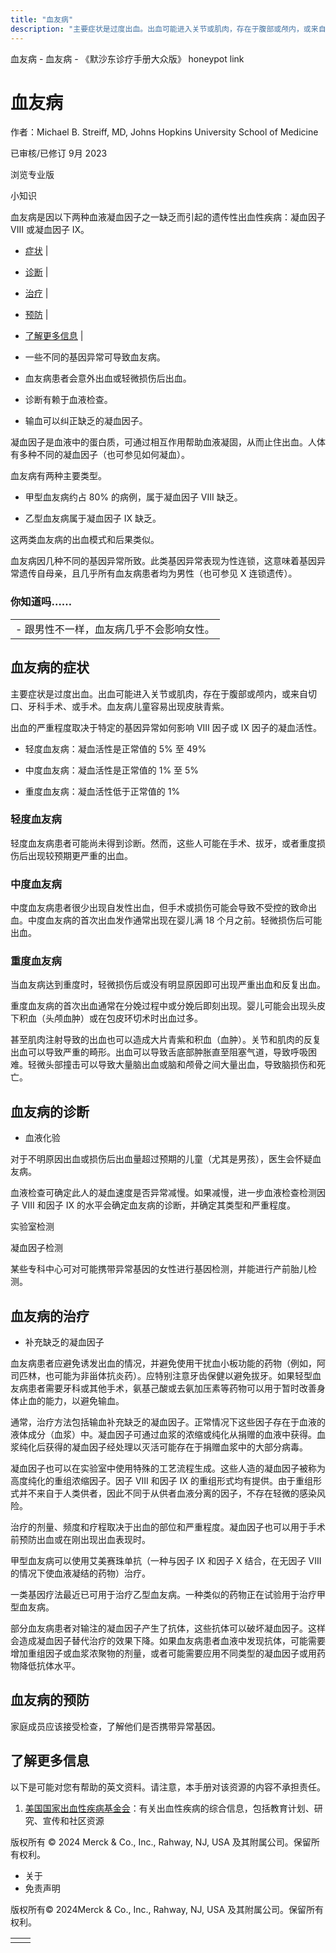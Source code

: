 ```yaml
---
title: "血友病"
description: "主要症状是过度出血。出血可能进入关节或肌肉，存在于腹部或颅内，或来自切口、牙科手术、或手术。血友病儿童容易出现皮肤青紫。"
---
```


﻿血友病 \- 血友病 \- 《默沙东诊疗手册大众版》 honeypot link

# 血友病

作者：Michael B. Streiff, MD, Johns Hopkins University School of Medicine

已审核/已修订 9月 2023

浏览专业版

小知识

血友病是因以下两种血液凝血因子之一缺乏而引起的遗传性出血性疾病：凝血因子 VIII 或凝血因子 IX。

- [症状](#症状_v775225_zh) \|
- [诊断](#诊断_v775229_zh) \|
- [治疗](#治疗_v11648582_zh) \|
- [预防](#预防_v84054291_zh) \|
- [了解更多信息](#了解更多信息_v14431490_zh) \|

- 一些不同的基因异常可导致血友病。

- 血友病患者会意外出血或轻微损伤后出血。

- 诊断有赖于血液检查。

- 输血可以纠正缺乏的凝血因子。


凝血因子是血液中的蛋白质，可通过相互作用帮助血液凝固，从而止住出血。人体有多种不同的凝血因子（也可参见如何凝血）。

血友病有两种主要类型。

- 甲型血友病约占 80% 的病例，属于凝血因子 VIII 缺乏。

- 乙型血友病属于凝血因子 IX 缺乏。


这两类血友病的出血模式和后果类似。

血友病因几种不同的基因异常所致。此类基因异常表现为性连锁，这意味着基因异常遗传自母亲，且几乎所有血友病患者均为男性（也可参见 X 连锁遗传）。

### 你知道吗……

|     |
| --- |
| - 跟男性不一样，血友病几乎不会影响女性。 |

## 血友病的症状

主要症状是过度出血。出血可能进入关节或肌肉，存在于腹部或颅内，或来自切口、牙科手术、或手术。血友病儿童容易出现皮肤青紫。

出血的严重程度取决于特定的基因异常如何影响 VIII 因子或 IX 因子的凝血活性。

- 轻度血友病：凝血活性是正常值的 5% 至 49%

- 中度血友病：凝血活性是正常值的 1% 至 5%

- 重度血友病：凝血活性低于正常值的 1%


### 轻度血友病

轻度血友病患者可能尚未得到诊断。然而，这些人可能在手术、拔牙，或者重度损伤后出现较预期更严重的出血。

### 中度血友病

中度血友病患者很少出现自发性出血，但手术或损伤可能会导致不受控的致命出血。中度血友病的首次出血发作通常出现在婴儿满 18 个月之前。轻微损伤后可能出血。

### 重度血友病

当血友病达到重度时，轻微损伤后或没有明显原因即可出现严重出血和反复出血。

重度血友病的首次出血通常在分娩过程中或分娩后即刻出现。婴儿可能会出现头皮下积血（头颅血肿）或在包皮环切术时出血过多。

甚至肌肉注射导致的出血也可以造成大片青紫和积血（血肿）。关节和肌肉的反复出血可以导致严重的畸形。出血可以导致舌底部肿胀直至阻塞气道，导致呼吸困难。轻微头部撞击可以导致大量脑出血或脑和颅骨之间大量出血，导致脑损伤和死亡。

## 血友病的诊断

- 血液化验


对于不明原因出血或损伤后出血量超过预期的儿童（尤其是男孩），医生会怀疑血友病。

血液检查可确定此人的凝血速度是否异常减慢。如果减慢，进一步血液检查检测因子 VIII 和因子 IX 的水平会确定血友病的诊断，并确定其类型和严重程度。

实验室检测

凝血因子检测



某些专科中心可对可能携带异常基因的女性进行基因检测，并能进行产前胎儿检测。

## 血友病的治疗

- 补充缺乏的凝血因子


血友病患者应避免诱发出血的情况，并避免使用干扰血小板功能的药物（例如，阿司匹林，也可能为非甾体抗炎药）。应特别注意牙齿保健以避免拔牙。如果轻型血友病患者需要牙科或其他手术，氨基己酸或去氨加压素等药物可以用于暂时改善身体止血的能力，以避免输血。

通常，治疗方法包括输血补充缺乏的凝血因子。正常情况下这些因子存在于血液的液体成分（血浆）中。凝血因子可通过血浆的浓缩或纯化从捐赠的血液中获得。血浆纯化后获得的凝血因子经处理以灭活可能存在于捐赠血浆中的大部分病毒。

凝血因子也可以在实验室中使用特殊的工艺流程生成。这些人造的凝血因子被称为高度纯化的重组浓缩因子。因子 VIII 和因子 IX 的重组形式均有提供。由于重组形式并不来自于人类供者，因此不同于从供者血液分离的因子，不存在轻微的感染风险。

治疗的剂量、频度和疗程取决于出血的部位和严重程度。凝血因子也可以用于手术前预防出血或在刚出现出血表现时。

甲型血友病可以使用艾美赛珠单抗（一种与因子 IX 和因子 X 结合，在无因子 VIII 的情况下使血液凝结的药物）治疗。

一类基因疗法最近已可用于治疗乙型血友病。一种类似的药物正在试验用于治疗甲型血友病。

部分血友病患者对输注的凝血因子产生了抗体，这些抗体可以破坏凝血因子。这样会造成凝血因子替代治疗的效果下降。如果血友病患者血液中发现抗体，可能需要增加重组因子或血浆浓聚物的剂量，或者可能需要应用不同类型的凝血因子或用药物降低抗体水平。

## 血友病的预防

家庭成员应该接受检查，了解他们是否携带异常基因。

## 了解更多信息

以下是可能对您有帮助的英文资料。请注意，本手册对该资源的内容不承担责任。

1. [美国国家出血性疾病基金会](http://www.hemophilia.org/)：有关出血性疾病的综合信息，包括教育计划、研究、宣传和社区资源




版权所有 © 2024
Merck & Co., Inc., Rahway, NJ, USA 及其附属公司。保留所有权利。

- 关于
- 免责声明

版权所有© 2024Merck & Co., Inc., Rahway, NJ, USA 及其附属公司。保留所有权利。

|     |     |
| --- | --- |
|  |  |